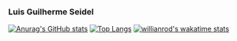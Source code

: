 ### Luis Guilherme Seidel

[![Anurag's GitHub stats](https://github-readme-stats.vercel.app/api?username=luisseidel&show_icons=true&theme=synthwave)](https://github.com/luisseidel/github-readme-stats)
[![Top Langs](https://github-readme-stats.vercel.app/api/top-langs/?username=luisseidel&langs_count=8&show_icons=true&theme=synthwave)](https://github.com/luisseidel/github-readme-stats)
[![willianrod's wakatime stats](https://github-readme-stats.vercel.app/api/wakatime?username=luisseidel)](https://github.com/luisseidel/github-readme-stats)
